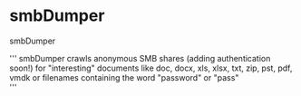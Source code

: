 # smbDumper
smbDumper  

'''
smbDumper crawls anonymous SMB shares (adding authentication soon!) for "interesting" documents like doc, docx, xls, xlsx, txt, zip, pst, pdf, vmdk or filenames containing the word "password" or "pass"  
'''
